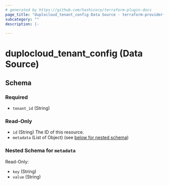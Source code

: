 ```yaml
---
# generated by https://github.com/hashicorp/terraform-plugin-docs
page_title: "duplocloud_tenant_config Data Source - terraform-provider-duplocloud"
subcategory: ""
description: |-
  
---
```


# duplocloud_tenant_config (Data Source)





<!-- schema generated by tfplugindocs -->
## Schema

### Required

- `tenant_id` (String)

### Read-Only

- `id` (String) The ID of this resource.
- `metadata` (List of Object) (see [below for nested schema](#nestedatt--metadata))

<a id="nestedatt--metadata"></a>
### Nested Schema for `metadata`

Read-Only:

- `key` (String)
- `value` (String)
